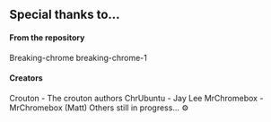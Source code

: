 ## Special thanks to...
#### From the repository
Breaking-chrome
breaking-chrome-1

#### Creators
Crouton - The crouton authors
ChrUbuntu - Jay Lee
MrChromebox - MrChromebox (Matt)
Others still in progress... :gear:
